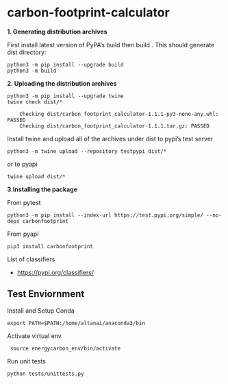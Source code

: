 # carbon-footprint-calculator


**1. Generating distribution archives**

First install latest version of PyPA’s build then build . This should generate dist directory:

    python3 -m pip install --upgrade build
    python3 -m build
    
**2. Uploading the distribution archives**

    python3 -m pip install --upgrade twine
    twine check dist/*
    
        Checking dist/carbon_footprint_calculator-1.1.1-py3-none-any.whl: PASSED
        Checking dist/carbon_footprint_calculator-1.1.1.tar.gz: PASSED

Install twine and upload all of the archives under dist to pypi’s test server

    python3 -m twine upload --repository testpypi dist/*
    
or to pyapi
    
    twine upload dist/*
    
**3.Installing the package**

From pytest 

    python3 -m pip install --index-url https://test.pypi.org/simple/ --no-deps carbonfootprint

From pyapi

    pip3 install carbonfootprint

List of classifiers 

- https://pypi.org/classifiers/ 


## Test Enviornment 

Install and Setup Conda 

    export PATH=$PATH:/home/altanai/anaconda3/bin
    
Activate virtual env 

     source energycarbon_env/bin/activate
     
Run unit tests 

    python tests/unittests.py
    